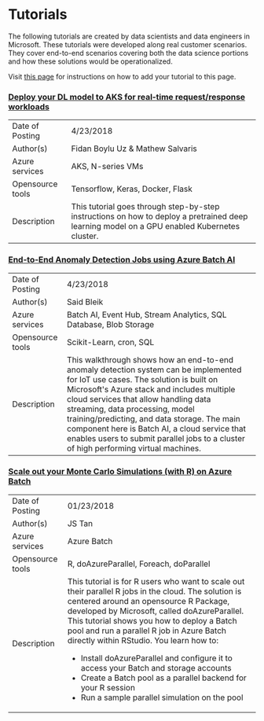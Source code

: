 # Tutorials
The following tutorials are created by data scientists and data engineers in Microsoft. These tutorials were developed along real customer scenarios. They cover end-to-end scenarios covering both the data science portions and how these solutions would be operationalized. 

Visit [this page](./contribute.md) for instructions on how to add your tutorial to this page.

### [Deploy your DL model to AKS for real-time request/response workloads](https://github.com/Microsoft/AKSDeploymentTutorial)
| | |
| :-- | --- |
| Date of Posting  | 4/23/2018 |
| Author(s) | Fidan Boylu Uz & Mathew Salvaris | 
| Azure services | AKS, N-series VMs | 
| Opensource tools | Tensorflow, Keras, Docker, Flask |
| Description | This tutorial goes through step-by-step instructions on how to deploy a pretrained deep learning model on a GPU enabled Kubernetes cluster. |

### [End-to-End Anomaly Detection Jobs using Azure Batch AI](https://github.com/saidbleik/batchai_mm_ad)
| | |
| :-- | --- |
| Date of Posting  | 4/23/2018 |
| Author(s) | Said Bleik | 
| Azure services | Batch AI, Event Hub, Stream Analytics, SQL Database, Blob Storage | 
| Opensource tools | Scikit-Learn, cron, SQL |
| Description | This walkthrough shows how an end-to-end anomaly detection system can be implemented for IoT use cases. The solution is built on Microsoft's Azure stack and includes multiple cloud services that allow handling data streaming, data processing, model training/predicting, and data storage. The main component here is Batch AI, a cloud service that enables users to submit parallel jobs to a cluster of high performing virtual machines. |

### [Scale out your Monte Carlo Simulations (with R) on Azure Batch](https://docs.microsoft.com/en-us/azure/batch/tutorial-r-doazureparallel)
| | |
| :-- | --- |
| Date of Posting  | 01/23/2018 |
| Author(s) | JS Tan | 
| Azure services | Azure Batch | 
| Opensource tools | R, doAzureParallel, Foreach, doParallel |
| Description | This tutorial is for R users who want to scale out their parallel R jobs in the cloud. The solution is centered around an opensource R Package, developed by Microsoft, called doAzureParallel. This tutorial shows you how to deploy a Batch pool and run a parallel R job in Azure Batch directly within RStudio. You learn how to:<ul><li>Install doAzureParallel and configure it to access your Batch and storage accounts</li><li>Create a Batch pool as a parallel backend for your R session</li><li>Run a sample parallel simulation on the pool</li></ul>|
